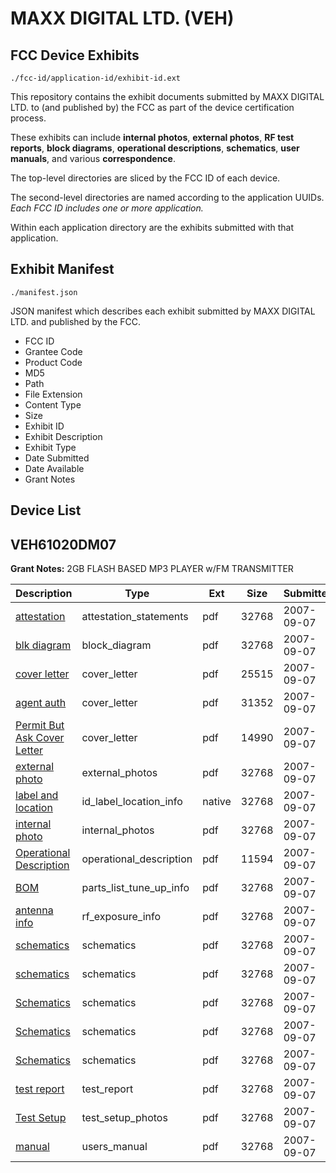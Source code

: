 # MAXX DIGITAL LTD. (VEH)
## FCC Device Exhibits

```
./fcc-id/application-id/exhibit-id.ext
```

This repository contains the exhibit documents submitted by MAXX DIGITAL LTD. to (and published by) the FCC as part of the device certification process.

These exhibits can include **internal photos**, **external photos**, **RF test reports**, **block diagrams**, **operational descriptions**, **schematics**, **user manuals**, and various **correspondence**.

The top-level directories are sliced by the FCC ID of each device.

The second-level directories are named according to the application UUIDs. *Each FCC ID includes one or more application.*

Within each application directory are the exhibits submitted with that application. 

## Exhibit Manifest

```
./manifest.json
```

JSON manifest which describes each exhibit submitted by MAXX DIGITAL LTD. and published by the FCC.

- FCC ID
- Grantee Code
- Product Code
- MD5
- Path
- File Extension
- Content Type
- Size
- Exhibit ID
- Exhibit Description
- Exhibit Type
- Date Submitted
- Date Available
- Grant Notes

## Device List
## VEH61020DM07
**Grant Notes:** 2GB FLASH BASED MP3 PLAYER w/FM TRANSMITTER

| Description | Type | Ext | Size | Submitted | Available |
| ----------- | ---- | --- | ---- | --------- | --------- |
| [attestation](VEH61020DM07/fecb663d8b8db6a2b296f3d4e4b98176/840554.pdf) | attestation_statements | pdf | 32768 | 2007-09-07 | 2007-09-07 |
| [blk diagram](VEH61020DM07/fecb663d8b8db6a2b296f3d4e4b98176/840545.pdf) | block_diagram | pdf | 32768 | 2007-09-07 | 2007-09-07 |
| [cover letter](VEH61020DM07/fecb663d8b8db6a2b296f3d4e4b98176/840549.pdf) | cover_letter | pdf | 25515 | 2007-09-07 | 2007-09-07 |
| [agent auth](VEH61020DM07/fecb663d8b8db6a2b296f3d4e4b98176/840553.pdf) | cover_letter | pdf | 31352 | 2007-09-07 | 2007-09-07 |
| [Permit But Ask Cover Letter](VEH61020DM07/fecb663d8b8db6a2b296f3d4e4b98176/840561.pdf) | cover_letter | pdf | 14990 | 2007-09-07 | 2007-09-07 |
| [external photo](VEH61020DM07/fecb663d8b8db6a2b296f3d4e4b98176/840548.pdf) | external_photos | pdf | 32768 | 2007-09-07 | 2007-09-07 |
| [label and location](VEH61020DM07/fecb663d8b8db6a2b296f3d4e4b98176/840552.native) | id_label_location_info | native | 32768 | 2007-09-07 | 2007-09-07 |
| [internal photo](VEH61020DM07/fecb663d8b8db6a2b296f3d4e4b98176/840551.pdf) | internal_photos | pdf | 32768 | 2007-09-07 | 2007-09-07 |
| [Operational Description](VEH61020DM07/fecb663d8b8db6a2b296f3d4e4b98176/840547.pdf) | operational_description | pdf | 11594 | 2007-09-07 | 2007-09-07 |
| [BOM](VEH61020DM07/fecb663d8b8db6a2b296f3d4e4b98176/840546.pdf) | parts_list_tune_up_info | pdf | 32768 | 2007-09-07 | 2007-09-07 |
| [antenna info](VEH61020DM07/fecb663d8b8db6a2b296f3d4e4b98176/840544.pdf) | rf_exposure_info | pdf | 32768 | 2007-09-07 | 2007-09-07 |
| [schematics](VEH61020DM07/fecb663d8b8db6a2b296f3d4e4b98176/840555.pdf) | schematics | pdf | 32768 | 2007-09-07 | 2007-09-07 |
| [schematics](VEH61020DM07/fecb663d8b8db6a2b296f3d4e4b98176/840556.pdf) | schematics | pdf | 32768 | 2007-09-07 | 2007-09-07 |
| [Schematics](VEH61020DM07/fecb663d8b8db6a2b296f3d4e4b98176/840559.pdf) | schematics | pdf | 32768 | 2007-09-07 | 2007-09-07 |
| [Schematics](VEH61020DM07/fecb663d8b8db6a2b296f3d4e4b98176/840560.pdf) | schematics | pdf | 32768 | 2007-09-07 | 2007-09-07 |
| [Schematics](VEH61020DM07/fecb663d8b8db6a2b296f3d4e4b98176/840562.pdf) | schematics | pdf | 32768 | 2007-09-07 | 2007-09-07 |
| [test report](VEH61020DM07/fecb663d8b8db6a2b296f3d4e4b98176/840550.pdf) | test_report | pdf | 32768 | 2007-09-07 | 2007-09-07 |
| [Test Setup](VEH61020DM07/fecb663d8b8db6a2b296f3d4e4b98176/840563.pdf) | test_setup_photos | pdf | 32768 | 2007-09-07 | 2007-09-07 |
| [manual](VEH61020DM07/fecb663d8b8db6a2b296f3d4e4b98176/840564.pdf) | users_manual | pdf | 32768 | 2007-09-07 | 2007-09-07 |
